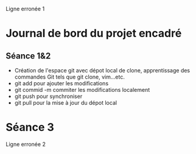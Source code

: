 Ligne erronée 1
# Journal de bord du projet encadré
## Séance 1&2
- Création de l'espace git avec dépot local de clone, apprentissage des commandes Git tels que git clone, vim...etc.
- git add pour ajouter les modifications
- git commid -m commiter les modifications localement
- git push pour synchroniser
- git pull pour la mise à jour du dépot local
# Séance 3
Ligne erronée 2
